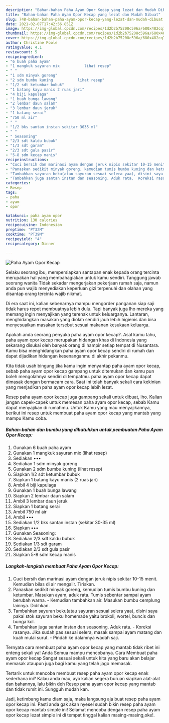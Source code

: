 ```yaml
---
description: "Bahan-bahan Paha Ayam Opor Kecap yang lezat dan Mudah Dibuat"
title: "Bahan-bahan Paha Ayam Opor Kecap yang lezat dan Mudah Dibuat"
slug: 748-bahan-bahan-paha-ayam-opor-kecap-yang-lezat-dan-mudah-dibuat
date: 2021-02-07T17:42:56.851Z
image: https://img-global.cpcdn.com/recipes/1d2b2b75208c596a/680x482cq70/paha-ayam-opor-kecap-foto-resep-utama.jpg
thumbnail: https://img-global.cpcdn.com/recipes/1d2b2b75208c596a/680x482cq70/paha-ayam-opor-kecap-foto-resep-utama.jpg
cover: https://img-global.cpcdn.com/recipes/1d2b2b75208c596a/680x482cq70/paha-ayam-opor-kecap-foto-resep-utama.jpg
author: Christine Poole
ratingvalue: 4.1
reviewcount: 5
recipeingredient:
- "6 buah paha ayam"
- "1 mangkuk sayuran mix           lihat resep"
- " "
- "1 sdm minyak goreng"
- "2 sdm bumbu kuning           lihat resep"
- "1/2 sdt ketumbar bubuk"
- "1 batang kayu manis 2 ruas jari"
- "4 biji kapulaga"
- "1 buah bunga lawang"
- "2 lembar daun salam"
- "3 lembar daun jeruk"
- "1 batang serai"
- "750 ml air"
- " "
- "1/2 bks santan instan sekitar 3035 ml"
- " "
- " Seasoning"
- "2/3 sdt kaldu bubuk"
- "1/3 sdt garam"
- "2/3 sdt gula pasir"
- "5-8 sdm kecap manis"
recipeinstructions:
- "Cuci bersih dan marinasi ayam dengan jeruk nipis sekitar 10-15 menit. Kemudian bilas di air mengalir. Tiriskan."
- "Panaskan sedikit minyak goreng, kemudian tumis bumbu kuning dan ketumbar. Masukan ayam, aduk rata. Tumis sebentar sampai ayam berubah warna.  Kemudian tambahkan air. Masukan bumbu cemplung lainnya. Didihkan."
- "Tambahkan sayuran beku(atau sayuran sesuai selera yaa), disini saya pakai stok sayuran beku homemade yaitu brokoli, wortel, buncis dan bunga kol."
- "Tambahkan juga santan instan dan seasoning. Aduk rata.  Koreksi rasanya. Jika sudah pas sesuai selera, masak sampai ayam matang dan kuah mulai surut.  Pindah ke dalamnya wadah saji."
categories:
- Resep
tags:
- paha
- ayam
- opor

katakunci: paha ayam opor 
nutrition: 130 calories
recipecuisine: Indonesian
preptime: "PT32M"
cooktime: "PT39M"
recipeyield: "4"
recipecategory: Dinner

---
```



![Paha Ayam Opor Kecap](https://img-global.cpcdn.com/recipes/1d2b2b75208c596a/680x482cq70/paha-ayam-opor-kecap-foto-resep-utama.jpg)

Selaku seorang ibu, mempersiapkan santapan enak kepada orang tercinta merupakan hal yang membahagiakan untuk kamu sendiri. Tanggung jawab seorang  wanita Tidak sekadar mengerjakan pekerjaan rumah saja, namun anda pun wajib menyediakan keperluan gizi terpenuhi dan olahan yang disantap orang tercinta wajib nikmat.

Di era  saat ini, kalian sebenarnya mampu mengorder panganan siap saji tidak harus repot membuatnya lebih dulu. Tapi banyak juga lho mereka yang memang ingin menyajikan yang terenak untuk keluarganya. Lantaran, menghidangkan masakan yang diolah sendiri jauh lebih higienis dan bisa menyesuaikan masakan tersebut sesuai makanan kesukaan keluarga. 



Apakah anda seorang penyuka paha ayam opor kecap?. Asal kamu tahu, paha ayam opor kecap merupakan hidangan khas di Indonesia yang sekarang disukai oleh banyak orang di hampir setiap tempat di Nusantara. Kamu bisa menghidangkan paha ayam opor kecap sendiri di rumah dan dapat dijadikan hidangan kesenanganmu di akhir pekanmu.

Kita tidak usah bingung jika kamu ingin menyantap paha ayam opor kecap, sebab paha ayam opor kecap gampang untuk ditemukan dan kamu pun boleh mengolahnya sendiri di tempatmu. paha ayam opor kecap dapat dimasak dengan bermacam cara. Saat ini telah banyak sekali cara kekinian yang menjadikan paha ayam opor kecap lebih lezat.

Resep paha ayam opor kecap juga gampang sekali untuk dibuat, lho. Kalian jangan capek-capek untuk memesan paha ayam opor kecap, sebab Kamu dapat menyajikan di rumahmu. Untuk Kamu yang mau menyajikannya, berikut ini resep untuk membuat paha ayam opor kecap yang mantab yang mampu Kamu coba.

<!--inarticleads1-->

##### Bahan-bahan dan bumbu yang dibutuhkan untuk pembuatan Paha Ayam Opor Kecap:

1. Gunakan 6 buah paha ayam
1. Gunakan 1 mangkuk sayuran mix           (lihat resep)
1. Sediakan  •••
1. Sediakan 1 sdm minyak goreng
1. Gunakan 2 sdm bumbu kuning           (lihat resep)
1. Siapkan 1/2 sdt ketumbar bubuk
1. Siapkan 1 batang kayu manis (2 ruas jari)
1. Ambil 4 biji kapulaga
1. Gunakan 1 buah bunga lawang
1. Siapkan 2 lembar daun salam
1. Ambil 3 lembar daun jeruk
1. Siapkan 1 batang serai
1. Ambil 750 ml air
1. Ambil  •••
1. Sediakan 1/2 bks santan instan (sekitar 30-35 ml)
1. Siapkan  •••
1. Gunakan  Seasoning:
1. Sediakan 2/3 sdt kaldu bubuk
1. Sediakan 1/3 sdt garam
1. Sediakan 2/3 sdt gula pasir
1. Siapkan 5-8 sdm kecap manis




<!--inarticleads2-->

##### Langkah-langkah membuat Paha Ayam Opor Kecap:

1. Cuci bersih dan marinasi ayam dengan jeruk nipis sekitar 10-15 menit. Kemudian bilas di air mengalir. Tiriskan.
1. Panaskan sedikit minyak goreng, kemudian tumis bumbu kuning dan ketumbar. Masukan ayam, aduk rata. Tumis sebentar sampai ayam berubah warna.  - Kemudian tambahkan air. Masukan bumbu cemplung lainnya. Didihkan.
1. Tambahkan sayuran beku(atau sayuran sesuai selera yaa), disini saya pakai stok sayuran beku homemade yaitu brokoli, wortel, buncis dan bunga kol.
1. Tambahkan juga santan instan dan seasoning. Aduk rata.  - Koreksi rasanya. Jika sudah pas sesuai selera, masak sampai ayam matang dan kuah mulai surut.  - Pindah ke dalamnya wadah saji.




Ternyata cara membuat paha ayam opor kecap yang mantab tidak ribet ini enteng sekali ya! Anda Semua mampu mencobanya. Cara Membuat paha ayam opor kecap Sangat sesuai sekali untuk kita yang baru akan belajar memasak ataupun juga bagi kamu yang telah jago memasak.

Tertarik untuk mencoba membuat resep paha ayam opor kecap enak sederhana ini? Kalau anda mau, ayo kalian segera buruan siapkan alat-alat dan bahannya, lalu bikin deh Resep paha ayam opor kecap yang mantab dan tidak rumit ini. Sungguh mudah kan. 

Jadi, ketimbang kamu diam saja, maka langsung aja buat resep paha ayam opor kecap ini. Pasti anda gak akan nyesel sudah bikin resep paha ayam opor kecap mantab simple ini! Selamat mencoba dengan resep paha ayam opor kecap lezat simple ini di tempat tinggal kalian masing-masing,oke!.

